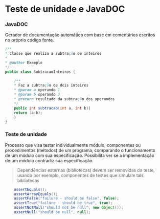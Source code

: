 # Teste de unidade e JavaDOC

### JavaDOC

Gerador de documentação automática com base em comentários escritos no próprio código fonte.

```java
/**
* Classe que realiza a subtração de inteiros
*
* @author Exemplo
*/
public class SubtracaoInteiros {
 
    /**
    * Faz a subtração de dois inteiros
    * @param a operando 1
    * @param b operando 2
    * @return resultado da subtração dos operandos
    */
    public int subtracao(int a, int b){
    return (a-b);
    }
}
```
### Teste de unidade

Processo que visa testar individualmente módulo, componentes ou procedimentos (métodos) de um programa, comparando o funcionamento de um módulo com sua especificação. Possibilita ver se a implementação de um módulo contradiz sua especificação.

> Dependências externas (bibliotecas) devem ser removidas do teste, usando por exemplo, componentes de testes que simulam tais bibliotecas

```java
    assertEquals();
    assertArrayEquals();
    assertFalse("failure - should be false", false);
    assertTrue("failure - should be true", true);
    assertNotNull("should not be null", new Object());
    assertNull("should be null", null);
```